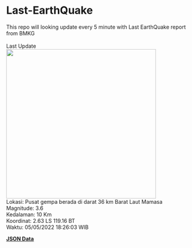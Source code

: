 # Last-EarthQuake
This repo will looking update every 5 minute with Last EarthQuake report from BMKG
<br>
<br>
Last Update
<br>
<img src="https://ews.bmkg.go.id/TEWS/data/20220505182603.mmi.jpg" width="400"/>
<br>
Lokasi: Pusat gempa berada di darat 36 km Barat Laut Mamasa <br>
Magnitude: 3.6 <br>
Kedalaman: 10 Km <br>
Koordinat: 2.63 LS 119.16 BT <br>
Waktu: 05/05/2022 18:26:03 WIB <br>

<a href="./data/data.json">**JSON Data**</a>
